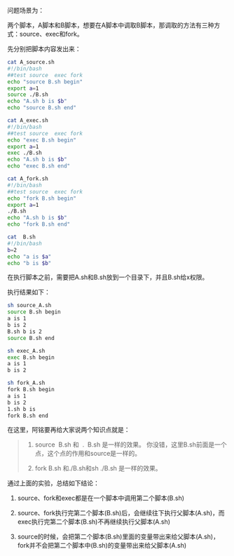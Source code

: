 问题场景为：

两个脚本，A脚本和B脚本，想要在A脚本中调取B脚本，那调取的方法有三种方式：source、exec和fork。

  
先分别把脚本内容发出来：

```bash
cat A_source.sh
#!/bin/bash
##test source  exec fork
echo "source B.sh begin"
export a=1
source ./B.sh
echo "A.sh b is $b"
echo "source B.sh end"

cat A_exec.sh
#!/bin/bash
##test source  exec fork
echo "exec B.sh begin"
export a=1
exec ./B.sh
echo "A.sh b is $b"
echo "exec B.sh end"

cat A_fork.sh
#!/bin/bash
##test source  exec fork
echo "fork B.sh begin"
export a=1
./B.sh
echo "A.sh b is $b"
echo "fork B.sh end"

cat  B.sh
#!/bin/bash
b=2
echo "a is $a"
echo "b is $b"
```

在执行脚本之前，需要把A.sh和B.sh放到一个目录下，并且B.sh给x权限。

执行结果如下：

```bash
sh source_A.sh
source B.sh begin
a is 1
b is 2
B.sh b is 2
source B.sh end

sh exec_A.sh
exec B.sh begin
a is 1
b is 2

sh fork_A.sh 
fork B.sh begin
a is 1
b is 2
1.sh b is 
fork B.sh end
```

在这里，阿铭要再给大家说两个知识点就是：

> 1. source  B.sh 和  .  B.sh 是一样的效果。 你没错，这里B.sh前面是一个点，这个点的作用和source是一样的。
>
> 2. fork B.sh 和./B.sh和sh ./B.sh 是一样的效果。



通过上面的实验，总结如下结论：

1. source、fork和exec都是在一个脚本中调用第二个脚本\(B.sh\)

2. source、fork执行完第二个脚本\(B.sh\)后，会继续往下执行父脚本\(A.sh\)，而exec执行完第二个脚本\(B.sh\)不再继续执行父脚本\(A.sh\)

3. source的时候，会把第二个脚本\(B.sh\)里面的变量带出来给父脚本\(A.sh\)，fork并不会把第二个脚本中\(B.sh\)的变量带出来给父脚本\(A.sh\)

